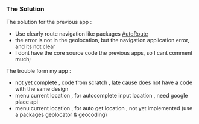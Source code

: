 ### The Solution
The solution for the previous app :
- Use clearly route navigation like packages [AutoRoute](https://pub.dev/packages/auto_route)
- the error is not in the geolocation, but the navigation application error, and its not clear
- I dont have the core source code the previous apps, so I cant comment much;

The trouble form my app :
- not yet complete , code from scratch , late cause does not have a code with the same design
- menu current location , for autocomplete input location , need google place api 
- menu current location , for auto get location , not yet implemented (use a packages geolocator & geocoding)
